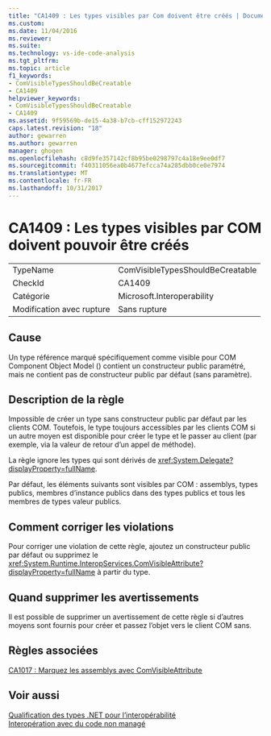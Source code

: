 ```yaml
---
title: "CA1409 : Les types visibles par Com doivent être créés | Documents Microsoft"
ms.custom: 
ms.date: 11/04/2016
ms.reviewer: 
ms.suite: 
ms.technology: vs-ide-code-analysis
ms.tgt_pltfrm: 
ms.topic: article
f1_keywords:
- ComVisibleTypesShouldBeCreatable
- CA1409
helpviewer_keywords:
- ComVisibleTypesShouldBeCreatable
- CA1409
ms.assetid: 9f59569b-de15-4a38-b7cb-cff152972243
caps.latest.revision: "18"
author: gewarren
ms.author: gewarren
manager: ghogen
ms.openlocfilehash: c8d9fe357142cf8b95be0298797c4a18e9ee0df7
ms.sourcegitcommit: f40311056ea0b4677efcca74a285dbb0ce0e7974
ms.translationtype: MT
ms.contentlocale: fr-FR
ms.lasthandoff: 10/31/2017
---
```

# <a name="ca1409-com-visible-types-should-be-creatable"></a>CA1409 : Les types visibles par COM doivent pouvoir être créés
|||  
|-|-|  
|TypeName|ComVisibleTypesShouldBeCreatable|  
|CheckId|CA1409|  
|Catégorie|Microsoft.Interoperability|  
|Modification avec rupture|Sans rupture|  
  
## <a name="cause"></a>Cause  
 Un type référence marqué spécifiquement comme visible pour COM Component Object Model () contient un constructeur public paramétré, mais ne contient pas de constructeur public par défaut (sans paramètre).  
  
## <a name="rule-description"></a>Description de la règle  
 Impossible de créer un type sans constructeur public par défaut par les clients COM. Toutefois, le type toujours accessibles par les clients COM si un autre moyen est disponible pour créer le type et le passer au client (par exemple, via la valeur de retour d’un appel de méthode).  
  
 La règle ignore les types qui sont dérivés de <xref:System.Delegate?displayProperty=fullName>.  
  
 Par défaut, les éléments suivants sont visibles par COM : assemblys, types publics, membres d’instance publics dans des types publics et tous les membres de types valeur publics.  
  
## <a name="how-to-fix-violations"></a>Comment corriger les violations  
 Pour corriger une violation de cette règle, ajoutez un constructeur public par défaut ou supprimez le <xref:System.Runtime.InteropServices.ComVisibleAttribute?displayProperty=fullName> à partir du type.  
  
## <a name="when-to-suppress-warnings"></a>Quand supprimer les avertissements  
 Il est possible de supprimer un avertissement de cette règle si d’autres moyens sont fournis pour créer et passez l’objet vers le client COM sans.  
  
## <a name="related-rules"></a>Règles associées  
 [CA1017 : Marquez les assemblys avec ComVisibleAttribute](../code-quality/ca1017-mark-assemblies-with-comvisibleattribute.md)  
  
## <a name="see-also"></a>Voir aussi  
 [Qualification des types .NET pour l’interopérabilité](/dotnet/framework/interop/qualifying-net-types-for-interoperation)   
 [Interopération avec du code non managé](/dotnet/framework/interop/index)